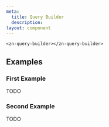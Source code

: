 ```yaml
---
meta:
  title: Query Builder
  description:
layout: component
---
```


```html:preview
<zn-query-builder></zn-query-builder>
```

## Examples

### First Example

TODO

### Second Example

TODO


